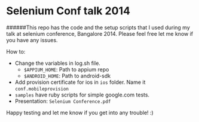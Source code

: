 Selenium Conf talk 2014
=========

######This repo has the code and the setup scripts that I used during my talk at selenium conference, Bangalore 2014. Please feel free let me know if you have any issues.

How to:
* Change the variables in log.sh file. 
    * `$APPIUM_HOME`: Path to appium repo
    * `$ANDROID_HOME`: Path to android-sdk
* Add provision certificate for ios in `ios` folder. Name it `conf.mobileprovision`
* `samples` have ruby scripts for simple google.com tests.
* Presentation: `Selenium Conference.pdf`

Happy testing and let me know if you get into any trouble! :)